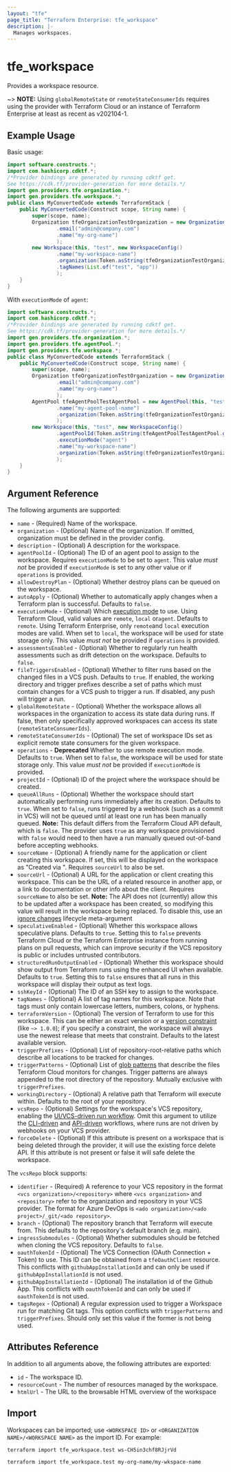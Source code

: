 ```yaml
---
layout: "tfe"
page_title: "Terraform Enterprise: tfe_workspace"
description: |-
  Manages workspaces.
---
```


# tfe_workspace

Provides a workspace resource.

~> **NOTE:** Using `globalRemoteState` or `remoteStateConsumerIds` requires using the provider with Terraform Cloud or an instance of Terraform Enterprise at least as recent as v202104-1.

## Example Usage

Basic usage:

```java
import software.constructs.*;
import com.hashicorp.cdktf.*;
/*Provider bindings are generated by running cdktf get.
See https://cdk.tf/provider-generation for more details.*/
import gen.providers.tfe.organization.*;
import gen.providers.tfe.workspace.*;
public class MyConvertedCode extends TerraformStack {
    public MyConvertedCode(Construct scope, String name) {
        super(scope, name);
        Organization tfeOrganizationTestOrganization = new Organization(this, "test-organization", new OrganizationConfig()
                .email("admin@company.com")
                .name("my-org-name")
                );
        new Workspace(this, "test", new WorkspaceConfig()
                .name("my-workspace-name")
                .organization(Token.asString(tfeOrganizationTestOrganization.getName()))
                .tagNames(List.of("test", "app"))
                );
    }
}
```

With `executionMode` of `agent`:

```java
import software.constructs.*;
import com.hashicorp.cdktf.*;
/*Provider bindings are generated by running cdktf get.
See https://cdk.tf/provider-generation for more details.*/
import gen.providers.tfe.organization.*;
import gen.providers.tfe.agentPool.*;
import gen.providers.tfe.workspace.*;
public class MyConvertedCode extends TerraformStack {
    public MyConvertedCode(Construct scope, String name) {
        super(scope, name);
        Organization tfeOrganizationTestOrganization = new Organization(this, "test-organization", new OrganizationConfig()
                .email("admin@company.com")
                .name("my-org-name")
                );
        AgentPool tfeAgentPoolTestAgentPool = new AgentPool(this, "test-agent-pool", new AgentPoolConfig()
                .name("my-agent-pool-name")
                .organization(Token.asString(tfeOrganizationTestOrganization.getName()))
                );
        new Workspace(this, "test", new WorkspaceConfig()
                .agentPoolId(Token.asString(tfeAgentPoolTestAgentPool.getId()))
                .executionMode("agent")
                .name("my-workspace-name")
                .organization(Token.asString(tfeOrganizationTestOrganization.getName()))
                );
    }
}
```

## Argument Reference

The following arguments are supported:

* `name` - (Required) Name of the workspace.
* `organization` - (Optional) Name of the organization. If omitted, organization must be defined in the provider config.
* `description` - (Optional) A description for the workspace.
* `agentPoolId` - (Optional) The ID of an agent pool to assign to the workspace. Requires `executionMode`
  to be set to `agent`. This value _must not_ be provided if `executionMode` is set to any other value or if `operations` is
  provided.
* `allowDestroyPlan` - (Optional) Whether destroy plans can be queued on the workspace.
* `autoApply` - (Optional) Whether to automatically apply changes when a
  Terraform plan is successful. Defaults to `false`.
* `executionMode` - (Optional) Which [execution mode](https://developer.hashicorp.com/terraform/cloud-docs/workspaces/settings#execution-mode)
  to use. Using Terraform Cloud, valid values are `remote`, `local` or`agent`.
  Defaults to `remote`. Using Terraform Enterprise, only `remote`and `local`
  execution modes are valid.  When set to `local`, the workspace will be used
  for state storage only. This value _must not_ be provided if `operations`
  is provided.
* `assessmentsEnabled` - (Optional) Whether to regularly run health assessments such as drift detection on the workspace. Defaults to `false`.
* `fileTriggersEnabled` - (Optional) Whether to filter runs based on the changed files
  in a VCS push. Defaults to `true`. If enabled, the working directory and
  trigger prefixes describe a set of paths which must contain changes for a
  VCS push to trigger a run. If disabled, any push will trigger a run.
* `globalRemoteState` - (Optional) Whether the workspace allows all workspaces in the organization to access its state data during runs. If false, then only specifically approved workspaces can access its state (`remoteStateConsumerIds`).
* `remoteStateConsumerIds` - (Optional) The set of workspace IDs set as explicit remote state consumers for the given workspace.
* `operations` - **Deprecated** Whether to use remote execution mode.
  Defaults to `true`. When set to `false`, the workspace will be used for
  state storage only. This value _must not_ be provided if `executionMode` is
  provided.
* `projectId` - (Optional) ID of the project where the workspace should be created.
* `queueAllRuns` - (Optional) Whether the workspace should start
  automatically performing runs immediately after its creation. Defaults to
  `true`. When set to `false`, runs triggered by a webhook (such as a commit
  in VCS) will not be queued until at least one run has been manually queued.
  **Note:** This default differs from the Terraform Cloud API default, which
  is `false`. The provider uses `true` as any workspace provisioned with
  `false` would need to then have a run manually queued out-of-band before
  accepting webhooks.
* `sourceName` - (Optional) A friendly name for the application or client
   creating this workspace. If set, this will be displayed on the workspace as
   "Created via <SOURCE NAME>".
   Requires `sourceUrl` to also be set.
* `sourceUrl` - (Optional) A URL for the application or client creating this
   workspace. This can be the URL of a related resource in another app, or a
   link to documentation or other info about the client.
   Requires `sourceName` to also be set.
   **Note:** The API does not (currently) allow this to be updated after a
   workspace has been created, so modifying this value will result in the
   workspace being replaced. To disable this, use an [ignore changes](https://developer.hashicorp.com/terraform/language/meta-arguments/lifecycle#ignore_changes) lifecycle meta-argument
* `speculativeEnabled` - (Optional) Whether this workspace allows speculative
  plans. Defaults to `true`. Setting this to `false` prevents Terraform Cloud
  or the Terraform Enterprise instance from running plans on pull requests,
  which can improve security if the VCS repository is public or includes
  untrusted contributors.
* `structuredRunOutputEnabled` - (Optional) Whether this workspace should
  show output from Terraform runs using the enhanced UI when available.
  Defaults to `true`. Setting this to `false` ensures that all runs in this
  workspace will display their output as text logs.
* `sshKeyId` - (Optional) The ID of an SSH key to assign to the workspace.
* `tagNames` - (Optional) A list of tag names for this workspace. Note that tags must only contain lowercase letters, numbers, colons, or hyphens.
* `terraformVersion` - (Optional) The version of Terraform to use for this
  workspace. This can be either an exact version or a
  [version constraint](https://developer.hashicorp.com/terraform/language/expressions/version-constraints)
  (like `~> 1.0.0`); if you specify a constraint, the workspace will always use
  the newest release that meets that constraint. Defaults to the latest
  available version.
* `triggerPrefixes` - (Optional) List of repository-root-relative paths which describe all locations
  to be tracked for changes.
* `triggerPatterns` - (Optional) List of [glob patterns](https://developer.hashicorp.com/terraform/cloud-docs/workspaces/settings/vcs#glob-patterns-for-automatic-run-triggering) that describe the files Terraform Cloud monitors for changes. Trigger patterns are always appended to the root directory of the repository. Mutually exclusive with `triggerPrefixes`.
* `workingDirectory` - (Optional) A relative path that Terraform will execute
  within.  Defaults to the root of your repository.
* `vcsRepo` - (Optional) Settings for the workspace's VCS repository, enabling the [UI/VCS-driven run workflow](https://developer.hashicorp.com/terraform/cloud-docs/run/ui).
  Omit this argument to utilize the [CLI-driven](https://developer.hashicorp.com/terraform/cloud-docs/run/cli) and [API-driven](https://developer.hashicorp.com/terraform/cloud-docs/run/api)
  workflows, where runs are not driven by webhooks on your VCS provider.
* `forceDelete` - (Optional) If this attribute is present on a workspace that is being deleted through the provider, it will use the existing force delete API. If this attribute is not present or false it will safe delete the workspace.

The `vcsRepo` block supports:

* `identifier` - (Required) A reference to your VCS repository in the format
  `<vcs organization>/<repository>` where `<vcs organization>` and `<repository>` refer to the organization and repository
  in your VCS provider. The format for Azure DevOps is `<ado organization>/<ado project>/_git/<ado repository>`.
* `branch` - (Optional) The repository branch that Terraform will execute from.
  This defaults to the repository's default branch (e.g. main).
* `ingressSubmodules` - (Optional) Whether submodules should be fetched when
  cloning the VCS repository. Defaults to `false`.
* `oauthTokenId` - (Optional) The VCS Connection (OAuth Connection + Token) to use.
  This ID can be obtained from a `tfeOauthClient` resource. This conflicts with `githubAppInstallationId` and can only be used if `githubAppInstallationId` is not used.
* `githubAppInstallationId` - (Optional) The installation id of the Github App. This conflicts with `oauthTokenId` and can only be used if `oauthTokenId` is not used. 
* `tagsRegex` - (Optional) A regular expression used to trigger a Workspace run for matching Git tags. This option conflicts with `triggerPatterns` and `triggerPrefixes`. Should only set this value if the former is not being used.

## Attributes Reference

In addition to all arguments above, the following attributes are exported:

* `id` - The workspace ID.
* `resourceCount` - The number of resources managed by the workspace.
* `htmlUrl` - The URL to the browsable HTML overview of the workspace

## Import

Workspaces can be imported; use `<WORKSPACE ID>` or `<ORGANIZATION NAME>/<WORKSPACE NAME>` as the
import ID. For example:

```shell
terraform import tfe_workspace.test ws-CH5in3chf8RJjrVd
```

```shell
terraform import tfe_workspace.test my-org-name/my-wkspace-name
```

<!-- cache-key: cdktf-0.17.0-pre.15 input-de112f4c52db39d25f8b816c1c51371daa657d8ca222b05af6488fed41372ef3 -->